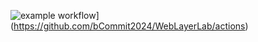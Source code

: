 ![example workflow](https://github.com/bCommit2024/WebLayerLab/workflows/maven.yml/badge.svg)](https://github.com/bCommit2024/WebLayerLab/actions)
